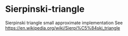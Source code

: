 # Sierpinski-triangle
Sierpinski triangle small approximate implementation
See https://en.wikipedia.org/wiki/Sierpi%C5%84ski_triangle
